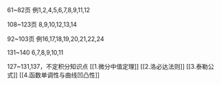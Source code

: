 61~82页
例1,2,4,5,6,7,8,9,11,12

108~123页
8,9,10,12,13,14

92~103页
例16,17,18,19,20,21,22,24

131~140
6,7,8,9,10,11

127~131,137，不定积分知识点
[[1.微分中值定理]]
[[2.洛必达法则]]
[[3.泰勒公式]]
[[4.函数单调性与曲线凹凸性]]